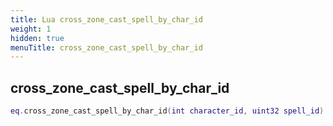 ```yaml
---
title: Lua cross_zone_cast_spell_by_char_id
weight: 1
hidden: true
menuTitle: cross_zone_cast_spell_by_char_id
---
```

## cross_zone_cast_spell_by_char_id
```lua
eq.cross_zone_cast_spell_by_char_id(int character_id, uint32 spell_id) -- void
```